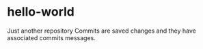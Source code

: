 hello-world
===========

Just another repository
Commits are saved changes and they have associated commits messages.  
